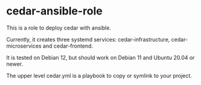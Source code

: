 # cedar-ansible-role

This is a role to deploy cedar with ansible.

Currently, it creates three systemd services: cedar-infrastructure, cedar-microservices and cedar-frontend.

It is tested on Debian 12, but should work on Debian 11 and Ubuntu 20.04 or newer.

The upper level cedar.yml is a playbook to copy or symlink to your project.

